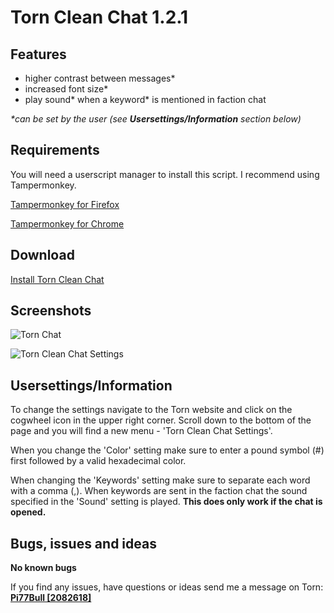 # Torn Clean Chat 1.2.1

## Features
- higher contrast between messages*
- increased font size*
- play sound* when a keyword* is mentioned in faction chat 

_*can be set by the user (see **Usersettings/Information** section below)_

## Requirements
You will need a userscript manager to install this script. I recommend using Tampermonkey.

[Tampermonkey for Firefox](https://addons.mozilla.org/en-US/firefox/addon/tampermonkey)

[Tampermonkey for Chrome](https://chrome.google.com/webstore/detail/dhdgffkkebhmkfjojejmpbldmpobfkfo)

## Download

[Install Torn Clean Chat](https://github.com/Pi77Bull/TornCleanChat/raw/master/TornCleanChat.user.js)

## Screenshots

![Torn Chat](https://s5.postimg.org/s9jnistqf/chat.png)

![Torn Clean Chat Settings](https://s5.postimg.org/5885y8nc7/settings.png)

## Usersettings/Information

To change the settings navigate to the Torn website and click on the cogwheel icon in the upper right corner.
Scroll down to the bottom of the page and you will find a new menu - 'Torn Clean Chat Settings'.

When you change the 'Color' setting make sure to enter a pound symbol (#) first followed by a valid hexadecimal color.

When changing the 'Keywords' setting make sure to separate each word with a comma (,).
When keywords are sent in the faction chat the sound specified in the 'Sound' setting is played. **This does only work if the chat is opened.**

## Bugs, issues and ideas

**No known bugs**

If you find any issues, have questions or ideas send me a message on Torn: 
**[Pi77Bull [2082618]](https://www.torn.com/profiles.php?XID=2082618)**

